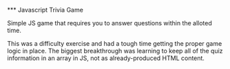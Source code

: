 *** Javascript Trivia Game 

Simple JS game that requires you to answer questions within the alloted time.

This was a difficulty exercise and had a tough time getting the proper game logic in place.  The biggest breakthrough
was learning to keep all of the quiz information in an array in JS, not as already-produced HTML content.